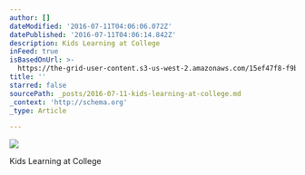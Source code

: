 ```yaml
---
author: []
dateModified: '2016-07-11T04:06:06.072Z'
datePublished: '2016-07-11T04:06:14.842Z'
description: Kids Learning at College
inFeed: true
isBasedOnUrl: >-
  https://the-grid-user-content.s3-us-west-2.amazonaws.com/15ef47f8-f9b3-4fb6-b84e-8dea550d29d0.jpg
title: ''
starred: false
sourcePath: _posts/2016-07-11-kids-learning-at-college.md
_context: 'http://schema.org'
_type: Article

---
```

![](https://the-grid-user-content.s3-us-west-2.amazonaws.com/ec3c0c0b-440e-48d1-8803-e6da2771ad7d.jpg)

Kids Learning at College